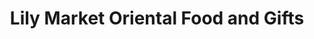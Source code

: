 ---
title: "Lily Market Oriental Food and Gifts"
url: /portland/lily-market-oriental-food-and-gifts/
shop: Supermarkt
---